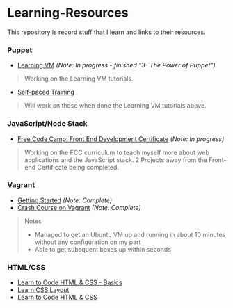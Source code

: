 # Learning-Resources
This repository is record stuff that I learn and links to their resources.

### Puppet
- [Learning VM](https://learn.puppet.com/) *(Note: In progress - finished "3- The Power of Puppet")*

> Working on the Learning VM tutorials.

- [Self-paced Training](https://learn.puppet.com/category/self-paced-training)

>Will work on these when done the Learning VM tutorials above.

### JavaScript/Node Stack
- [Free Code Camp: Front End Development Certificate](www.freecodecamp.com) *(Note: In progress)*

>Working on the FCC curriculum to teach myself more about web applications and the JavaScript stack. 2 Projects away from the Front-end Certificate being completed.

### Vagrant
- [Getting Started](https://www.vagrantup.com/docs/getting-started/) *(Note: Complete)*
- [Crash Course on Vagrant](https://sysadmincasts.com/episodes/42-crash-course-on-vagrant-revised) *(Note: Complete)*

> Notes
> - Managed to get an Ubuntu VM up and running in about 10 minutes without any configuration on my part
> - Able to get subsquent boxes up within seconds

### HTML/CSS
- [Learn to Code HTML & CSS - Basics](http://learn.shayhowe.com/html-css/)
- [Learn CSS Layout](http://learnlayout.com/)
- [Learn to Code HTML & CSS](http://learn.shayhowe.com/)
